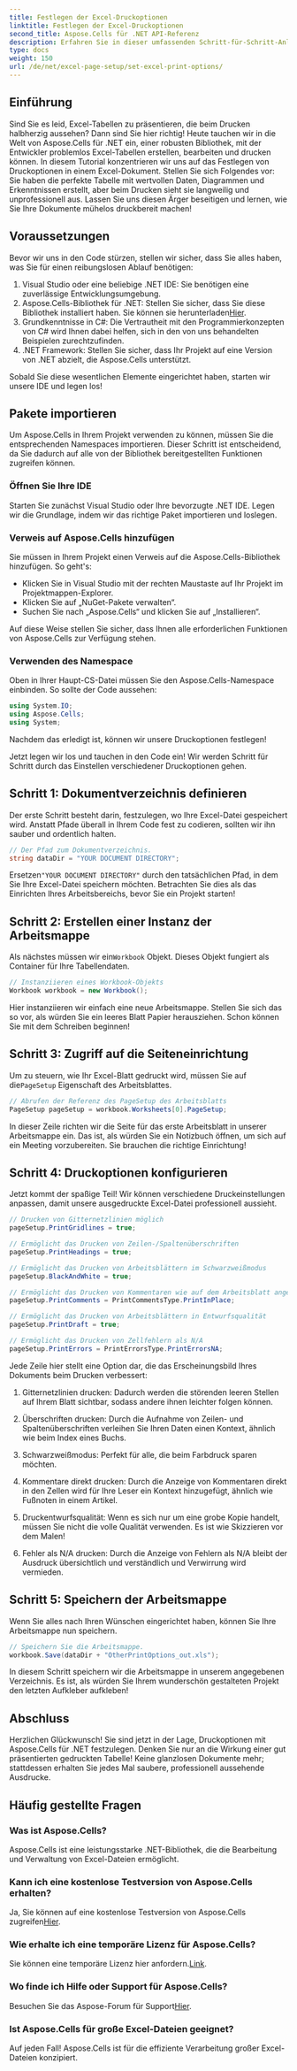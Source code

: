 ```yaml
---
title: Festlegen der Excel-Druckoptionen
linktitle: Festlegen der Excel-Druckoptionen
second_title: Aspose.Cells für .NET API-Referenz
description: Erfahren Sie in dieser umfassenden Schritt-für-Schritt-Anleitung, wie Sie mit Aspose.Cells für .NET Druckoptionen in Excel festlegen.
type: docs
weight: 150
url: /de/net/excel-page-setup/set-excel-print-options/
---
```

## Einführung

Sind Sie es leid, Excel-Tabellen zu präsentieren, die beim Drucken halbherzig aussehen? Dann sind Sie hier richtig! Heute tauchen wir in die Welt von Aspose.Cells für .NET ein, einer robusten Bibliothek, mit der Entwickler problemlos Excel-Tabellen erstellen, bearbeiten und drucken können. In diesem Tutorial konzentrieren wir uns auf das Festlegen von Druckoptionen in einem Excel-Dokument. Stellen Sie sich Folgendes vor: Sie haben die perfekte Tabelle mit wertvollen Daten, Diagrammen und Erkenntnissen erstellt, aber beim Drucken sieht sie langweilig und unprofessionell aus. Lassen Sie uns diesen Ärger beseitigen und lernen, wie Sie Ihre Dokumente mühelos druckbereit machen! 

## Voraussetzungen

Bevor wir uns in den Code stürzen, stellen wir sicher, dass Sie alles haben, was Sie für einen reibungslosen Ablauf benötigen:

1. Visual Studio oder eine beliebige .NET IDE: Sie benötigen eine zuverlässige Entwicklungsumgebung.
2. Aspose.Cells-Bibliothek für .NET: Stellen Sie sicher, dass Sie diese Bibliothek installiert haben. Sie können sie herunterladen[Hier](https://releases.aspose.com/cells/net/).
3. Grundkenntnisse in C#: Die Vertrautheit mit den Programmierkonzepten von C# wird Ihnen dabei helfen, sich in den von uns behandelten Beispielen zurechtzufinden.
4. .NET Framework: Stellen Sie sicher, dass Ihr Projekt auf eine Version von .NET abzielt, die Aspose.Cells unterstützt.
   
Sobald Sie diese wesentlichen Elemente eingerichtet haben, starten wir unsere IDE und legen los!

## Pakete importieren

Um Aspose.Cells in Ihrem Projekt verwenden zu können, müssen Sie die entsprechenden Namespaces importieren. Dieser Schritt ist entscheidend, da Sie dadurch auf alle von der Bibliothek bereitgestellten Funktionen zugreifen können.

### Öffnen Sie Ihre IDE

Starten Sie zunächst Visual Studio oder Ihre bevorzugte .NET IDE. Legen wir die Grundlage, indem wir das richtige Paket importieren und loslegen.

### Verweis auf Aspose.Cells hinzufügen

Sie müssen in Ihrem Projekt einen Verweis auf die Aspose.Cells-Bibliothek hinzufügen. So geht's:

- Klicken Sie in Visual Studio mit der rechten Maustaste auf Ihr Projekt im Projektmappen-Explorer.
- Klicken Sie auf „NuGet-Pakete verwalten“.
- Suchen Sie nach „Aspose.Cells“ und klicken Sie auf „Installieren“. 

Auf diese Weise stellen Sie sicher, dass Ihnen alle erforderlichen Funktionen von Aspose.Cells zur Verfügung stehen.

### Verwenden des Namespace

Oben in Ihrer Haupt-CS-Datei müssen Sie den Aspose.Cells-Namespace einbinden. So sollte der Code aussehen:

```csharp
using System.IO;
using Aspose.Cells;
using System;
```

Nachdem das erledigt ist, können wir unsere Druckoptionen festlegen!

Jetzt legen wir los und tauchen in den Code ein! Wir werden Schritt für Schritt durch das Einstellen verschiedener Druckoptionen gehen.

## Schritt 1: Dokumentverzeichnis definieren

Der erste Schritt besteht darin, festzulegen, wo Ihre Excel-Datei gespeichert wird. Anstatt Pfade überall in Ihrem Code fest zu codieren, sollten wir ihn sauber und ordentlich halten.

```csharp
// Der Pfad zum Dokumentverzeichnis.
string dataDir = "YOUR DOCUMENT DIRECTORY";
```

 Ersetzen`"YOUR DOCUMENT DIRECTORY"` durch den tatsächlichen Pfad, in dem Sie Ihre Excel-Datei speichern möchten. Betrachten Sie dies als das Einrichten Ihres Arbeitsbereichs, bevor Sie ein Projekt starten!

## Schritt 2: Erstellen einer Instanz der Arbeitsmappe

 Als nächstes müssen wir ein`Workbook` Objekt. Dieses Objekt fungiert als Container für Ihre Tabellendaten.

```csharp
// Instanziieren eines Workbook-Objekts
Workbook workbook = new Workbook();
```

Hier instanziieren wir einfach eine neue Arbeitsmappe. Stellen Sie sich das so vor, als würden Sie ein leeres Blatt Papier herausziehen. Schon können Sie mit dem Schreiben beginnen!

## Schritt 3: Zugriff auf die Seiteneinrichtung

 Um zu steuern, wie Ihr Excel-Blatt gedruckt wird, müssen Sie auf die`PageSetup` Eigenschaft des Arbeitsblattes.

```csharp
// Abrufen der Referenz des PageSetup des Arbeitsblatts
PageSetup pageSetup = workbook.Worksheets[0].PageSetup;
```

In dieser Zeile richten wir die Seite für das erste Arbeitsblatt in unserer Arbeitsmappe ein. Das ist, als würden Sie ein Notizbuch öffnen, um sich auf ein Meeting vorzubereiten. Sie brauchen die richtige Einrichtung!

## Schritt 4: Druckoptionen konfigurieren

Jetzt kommt der spaßige Teil! Wir können verschiedene Druckeinstellungen anpassen, damit unsere ausgedruckte Excel-Datei professionell aussieht.

```csharp
// Drucken von Gitternetzlinien möglich
pageSetup.PrintGridlines = true;

// Ermöglicht das Drucken von Zeilen-/Spaltenüberschriften
pageSetup.PrintHeadings = true;

// Ermöglicht das Drucken von Arbeitsblättern im Schwarzweißmodus
pageSetup.BlackAndWhite = true;

// Ermöglicht das Drucken von Kommentaren wie auf dem Arbeitsblatt angezeigt
pageSetup.PrintComments = PrintCommentsType.PrintInPlace;

// Ermöglicht das Drucken von Arbeitsblättern in Entwurfsqualität
pageSetup.PrintDraft = true;

// Ermöglicht das Drucken von Zellfehlern als N/A
pageSetup.PrintErrors = PrintErrorsType.PrintErrorsNA;
```

Jede Zeile hier stellt eine Option dar, die das Erscheinungsbild Ihres Dokuments beim Drucken verbessert:

1. Gitternetzlinien drucken: Dadurch werden die störenden leeren Stellen auf Ihrem Blatt sichtbar, sodass andere ihnen leichter folgen können. 
   
2. Überschriften drucken: Durch die Aufnahme von Zeilen- und Spaltenüberschriften verleihen Sie Ihren Daten einen Kontext, ähnlich wie beim Index eines Buchs.

3. Schwarzweißmodus: Perfekt für alle, die beim Farbdruck sparen möchten. 

4. Kommentare direkt drucken: Durch die Anzeige von Kommentaren direkt in den Zellen wird für Ihre Leser ein Kontext hinzugefügt, ähnlich wie Fußnoten in einem Artikel.

5. Druckentwurfsqualität: Wenn es sich nur um eine grobe Kopie handelt, müssen Sie nicht die volle Qualität verwenden. Es ist wie Skizzieren vor dem Malen!

6. Fehler als N/A drucken: Durch die Anzeige von Fehlern als N/A bleibt der Ausdruck übersichtlich und verständlich und Verwirrung wird vermieden.

## Schritt 5: Speichern der Arbeitsmappe

Wenn Sie alles nach Ihren Wünschen eingerichtet haben, können Sie Ihre Arbeitsmappe nun speichern.

```csharp
// Speichern Sie die Arbeitsmappe.
workbook.Save(dataDir + "OtherPrintOptions_out.xls");
```

In diesem Schritt speichern wir die Arbeitsmappe in unserem angegebenen Verzeichnis. Es ist, als würden Sie Ihrem wunderschön gestalteten Projekt den letzten Aufkleber aufkleben!

## Abschluss

Herzlichen Glückwunsch! Sie sind jetzt in der Lage, Druckoptionen mit Aspose.Cells für .NET festzulegen. Denken Sie nur an die Wirkung einer gut präsentierten gedruckten Tabelle! Keine glanzlosen Dokumente mehr; stattdessen erhalten Sie jedes Mal saubere, professionell aussehende Ausdrucke. 

## Häufig gestellte Fragen

### Was ist Aspose.Cells?  
Aspose.Cells ist eine leistungsstarke .NET-Bibliothek, die die Bearbeitung und Verwaltung von Excel-Dateien ermöglicht.

### Kann ich eine kostenlose Testversion von Aspose.Cells erhalten?  
 Ja, Sie können auf eine kostenlose Testversion von Aspose.Cells zugreifen[Hier](https://releases.aspose.com/).

### Wie erhalte ich eine temporäre Lizenz für Aspose.Cells?  
 Sie können eine temporäre Lizenz hier anfordern.[Link](https://purchase.aspose.com/temporary-license/).

### Wo finde ich Hilfe oder Support für Aspose.Cells?  
 Besuchen Sie das Aspose-Forum für Support[Hier](https://forum.aspose.com/c/cells/9).

### Ist Aspose.Cells für große Excel-Dateien geeignet?  
Auf jeden Fall! Aspose.Cells ist für die effiziente Verarbeitung großer Excel-Dateien konzipiert.